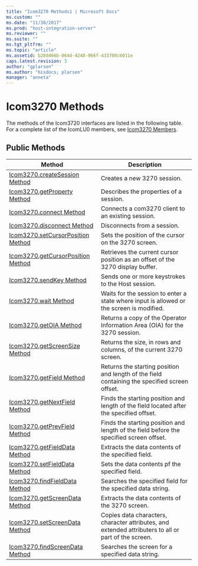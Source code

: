 ```yaml
---
title: "Icom3270 Methods1 | Microsoft Docs"
ms.custom: ""
ms.date: "11/30/2017"
ms.prod: "host-integration-server"
ms.reviewer: ""
ms.suite: ""
ms.tgt_pltfrm: ""
ms.topic: "article"
ms.assetid: b28d466b-064d-4248-966f-433708c6011e
caps.latest.revision: 3
author: "gplarsen"
ms.author: "hisdocs; plarsen"
manager: "anneta"
---
```

# Icom3270 Methods
The methods of the Icom3720 interfaces are listed in the following table. For a complete list of the IcomLU0 members, see [Icom3270 Members](../core/icom3270-members1.md).  

## Public Methods  

|                                       Method                                       |                                             Description                                              |
|------------------------------------------------------------------------------------|------------------------------------------------------------------------------------------------------|
|     [Icom3270.createSession Method](../core/icom3270-createsession-method2.md)     |                                     Creates a new 3270 session.                                      |
|       [Icom3270.getProperty Method](../core/icom3270-getproperty-method2.md)       |                                Describes the properties of a session.                                |
|           [Icom3270.connect Method](../core/icom3270-connect-method1.md)           |                          Connects a com3270 client to an existing session.                           |
|        [Icom3270.disconnect Method](../core/icom3270-disconnect-method1.md)        |                                     Disconnects from a session.                                      |
| [Icom3270.setCursorPosition Method](../core/icom3270-setcursorposition-method2.md) |                         Sets the position of the cursor on the 3270 screen.                          |
| [Icom3270.getCursorPosition Method](../core/icom3270-getcursorposition-method1.md) |            Retrieves the current cursor position as an offset of the 3270 display buffer.            |
|           [Icom3270.sendKey Method](../core/icom3270-sendkey-method1.md)           |                          Sends one or more keystrokes to the Host session.                           |
|              [Icom3270.wait Method](../core/icom3270-wait-method1.md)              |       Waits for the session to enter a state where input is allowed or the screen is modified.       |
|            [Icom3270.getOIA Method](../core/icom3270-getoia-method2.md)            |             Returns a copy of the Operator Information Area (OIA) for the 3270 session.              |
|     [Icom3270.getScreenSize Method](../core/icom3270-getscreensize-method1.md)     |                  Returns the size, in rows and columns, of the current 3270 screen.                  |
|          [Icom3270.getField Method](../core/icom3270-getfield-method1.md)          |    Returns the starting position and length of the field containing the specified screen offset.     |
|      [Icom3270.getNextField Method](../core/icom3270-getnextfield-method1.md)      |       Finds the starting position and length of the field located after the specified offset.        |
|      [Icom3270.getPrevField Method](../core/icom3270-getprevfield-method2.md)      |       Finds the starting position and length of the field before the specified screen offset.        |
|      [Icom3270.getFieldData Method](../core/icom3270-getfielddata-method2.md)      |                          Extracts the data contents of the specified field.                          |
|      [Icom3270.setFieldData Method](../core/icom3270-setfielddata-method2.md)      |                            Sets the data contents pf the specified field.                            |
|     [Icom3270.findFieldData Method](../core/icom3270-findfielddata-method2.md)     |                     Searches the specified field for the specified data string.                      |
|     [Icom3270.getScreenData Method](../core/icom3270-getscreendata-method1.md)     |                            Extracts the data contents of the 3270 screen.                            |
|     [Icom3270.setScreenData Method](../core/icom3270-setscreendata-method1.md)     | Copies data characters, character attributes, and extended attributers to all or part of the screen. |
|    [Icom3270.findScreenData Method](../core/icom3270-findscreendata-method2.md)    |                           Searches the screen for a specified data string.                           |

